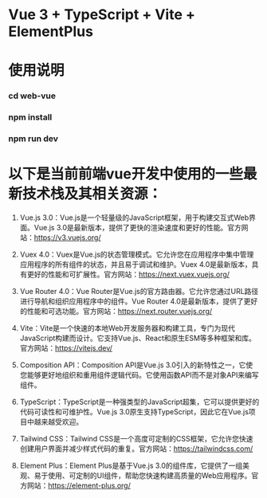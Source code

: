 # Vue 3 + TypeScript + Vite + ElementPlus


# 使用说明
### cd web-vue

### npm install
 
### npm  run  dev




# 以下是当前前端vue开发中使用的一些最新技术栈及其相关资源：

1. Vue.js 3.0：Vue.js是一个轻量级的JavaScript框架，用于构建交互式Web界面。Vue.js 3.0是最新版本，提供了更快的渲染速度和更好的性能。官方网站：https://v3.vuejs.org/

2. Vuex 4.0：Vuex是Vue.js的状态管理模式。它允许您在应用程序中集中管理应用程序的所有组件的状态，并且易于调试和维护。Vuex 4.0是最新版本，具有更好的性能和可扩展性。官方网站：https://next.vuex.vuejs.org/

3. Vue Router 4.0：Vue Router是Vue.js的官方路由器。它允许您通过URL路径进行导航和组织应用程序中的组件。Vue Router 4.0是最新版本，提供了更好的性能和可选功能。官方网站：https://next.router.vuejs.org/

4. Vite：Vite是一个快速的本地Web开发服务器和构建工具，专门为现代JavaScript构建而设计。它支持Vue.js、React和原生ESM等多种框架和库。官方网站：https://vitejs.dev/

5. Composition API：Composition API是Vue.js 3.0引入的新特性之一，它使您能够更好地组织和重用组件逻辑代码。它使用函数API而不是对象API来编写组件。

6. TypeScript：TypeScript是一种强类型的JavaScript超集，它可以提供更好的代码可读性和可维护性。Vue.js 3.0原生支持TypeScript，因此它在Vue.js项目中越来越受欢迎。

7. Tailwind CSS：Tailwind CSS是一个高度可定制的CSS框架，它允许您快速创建用户界面并减少样式代码的重复。官方网站：https://tailwindcss.com/

8. Element Plus：Element Plus是基于Vue.js 3.0的组件库，它提供了一组美观、易于使用、可定制的UI组件，帮助您快速构建高质量的Web应用程序。官方网站：https://element-plus.org/






